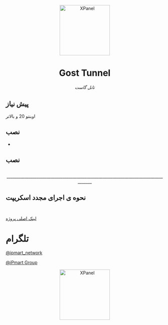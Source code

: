 <p align="center">
<picture>
<img width="160" height="160"  alt="XPanel" src="https://github.com/iPmartNetwork/iPmart-SSH/blob/main/images/logo.png">
</picture>
  </p> 
<p align="center">
<h1 align="center"/>Gost Tunnel</h1>
<h6 align="center"> تانل گاست  <h6>
</p>



## پیش نیاز

اوبنتو 20 و بالاتر



## نصب

-




## نصب 




```

```








<p align="center">_____________________________________________________________________________________




 ## نحوه ی اجرای مجدد اسکریپت


```


```




[لینک اصلی پروژه](https://github.com/go-gost/gost/)



# تلگرام

[@ipmart_network](https://t.me/ipmart_network)

[@iPmart Group](https://t.me/ipmartnetwork_gp)








<p align="center">
<picture>
<img width="160" height="160"  alt="XPanel" src="https://github.com/iPmartNetwork/iPmart-SSH/blob/main/images/logo.png">
</picture>
  </p> 




